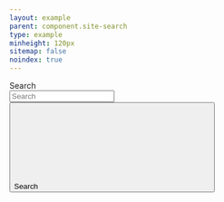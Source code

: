```yaml
---
layout: example
parent: component.site-search
type: example
minheight: 120px
sitemap: false
noindex: true
---
```


<div class="ds_site-search  ds_site-search--collapsible" data-module="ds-site-search">
    <form role="search" class="ds_site-search__form">
        <label class="ds_label  visually-hidden" for="site-search">Search</label>
        <div class="ds_input__wrapper  ds_input__wrapper--has-icon">
            <input name="q" required="" id="site-search" class="ds_input  ds_site-search__input" type="search" placeholder="Search" autocomplete="off">
            <button type="submit" class="ds_button  js-site-search-button">
                <span class="visually-hidden">Search</span>
                <svg class="ds_icon" aria-hidden="true" role="img"><use href="/assets/images/icons/icons.stack.svg#search"></use></svg>
            </button>
        </div>
    </form>
</div>
